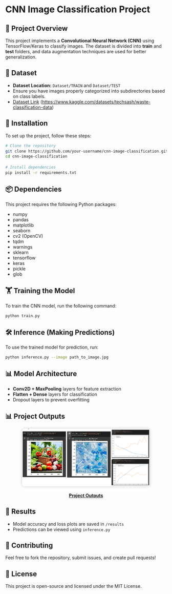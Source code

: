 # CNN Image Classification Project

## 📌 Project Overview
This project implements a **Convolutional Neural Network (CNN)** using TensorFlow/Keras to classify images. The dataset is divided into **train** and **test** folders, and data augmentation techniques are used for better generalization.

## 📂 Dataset
- **Dataset Location:** `Dataset/TRAIN` and `Dataset/TEST`
- Ensure you have images properly categorized into subdirectories based on class labels.
- [Dataset Link](#) (https://www.kaggle.com/datasets/techsash/waste-classification-data)

## 🚀 Installation
To set up the project, follow these steps:

```bash
# Clone the repository
git clone https://github.com/your-username/cnn-image-classification.git
cd cnn-image-classification

# Install dependencies
pip install -r requirements.txt
```

## 📦 Dependencies
This project requires the following Python packages:
- numpy
- pandas
- matplotlib
- seaborn
- cv2 (OpenCV)
- tqdm
- warnings
- sklearn
- tensorflow
- keras
- pickle
- glob

## 🏋️ Training the Model
To train the CNN model, run the following command:
```bash
python train.py
```

## 🛠️ Inference (Making Predictions)
To use the trained model for prediction, run:
```bash
python inference.py --image path_to_image.jpg
```

## 📊 Model Architecture
- **Conv2D + MaxPooling** layers for feature extraction
- **Flatten + Dense** layers for classification
- Dropout layers to prevent overfitting

## 📊 Project Outputs

<div align="center">
  <a href="https://github.com/ArijitDutta96395/Edunet-Project-1">
    <img
      src="https://github.com/ArijitDutta96395/Edunet-Project-1/blob/main/pic4.png?raw=true"
      alt="Project Output Screenshot"
      width="400"
      style="border-radius: 8px; box-shadow: 0 0 8px rgba(0,0,0,0.2);"
    />
  </a>
  <br /><br />
  <a href="https://github.com/ArijitDutta96395/Edunet-Project-1"><b>Project Outputs</b></a>
</div>


## 📜 Results
- Model accuracy and loss plots are saved in `/results`
- Predictions can be viewed using `inference.py`

## 🤝 Contributing
Feel free to fork the repository, submit issues, and create pull requests!

## 📜 License
This project is open-source and licensed under the MIT License.

